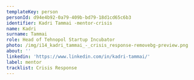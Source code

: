 ```yaml
---
templateKey: person
personId: d94e4b92-0a79-409b-bd79-18d1cd65c6b3
identifier: Kadri Tammai -mentor-crisis
name: Kadri
surname: Tammai
role: Head of Tehnopol Startup Incubator
photo: /img/i14_kadri_tammai_-_crisis_response-removebg-preview.png
about: ''
linkedin: 'https://www.linkedin.com/in/kadri-tammai/'
label: mentor
tracklist: Crisis Response
---
```


